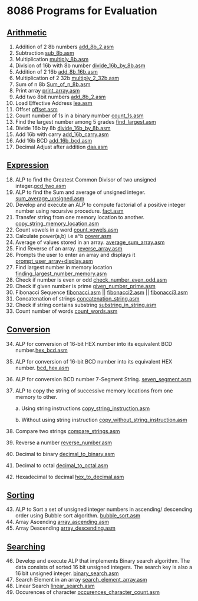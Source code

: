 # 8086 Programs for Evaluation

## [Arithmetic](https://github.com/jacobjohn2016/8086-Programs/tree/master/Arithmetic)
1. Addition of 2 8b numbers [add_8b_2.asm](Arithmetic/add_8b_2.asm)
2. Subtraction [sub_8b.asm](Arithmetic/sub_8b.asm)
3. Multiplication [multiply_8b.asm](/Arithmetic/multiply_8b.asm)
4. Division of 16b with 8b number [divide_16b_by_8b.asm](/Arithmetic/divide_16b_by_8b.asm)
5. Addition of 2 16b [add_8b_16b.asm](Arithmetic/add_8b_16b.asm)
6. Multiplication of 2 32b [multiply_2_32b.asm](/Arithmetic/multiply_2_32b.asm)
7. Sum of n 8b [Sum_of_n_8b.asm](/Arithmetic/Sum_of_n_8b.asm)
8. Print array [print_array.asm](Arithmetic/print_array.asm)
9. Add two 8bit numbers [add_8b_2.asm](/Arithmetic/add_8b_2.asm)
10. Load Effective Address [lea.asm](/Arithmetic/lea.asm)
11. Offset [offset.asm](/Arithmetic/offset.asm)
12. Count number of 1s in a binary number [count_1s.asm](/Arithmetic/count_1s.asm)
13. Find the largest number among 5 grades [find_largest.asm](/Arithmetic/find_largest.asm)
14. Divide 16b by 8b [divide_16b_by_8b.asm](/Arithmetic/divide_16b_by_8b.asm)
15. Add 16b with carry [add_16b_carry.asm](/Arithmetic/add_16b_carry.asm)
16. Add 16b BCD [add_16b_bcd.asm](/Arithmetic/add_16b_bcd.asm)
17. Decimal Adjust after addition [daa.asm](/Arithmetic/daa.asm)

## [Expression](https://github.com/jacobjohn2016/8086-Programs/tree/master/Expression)
18. ALP to find the Greatest Common Divisor of two unsigned integer.[gcd_two.asm](/Expression/gcd_two.asm)
19. ALP to find the Sum and average of unsigned integer. [sum_average_unsigned.asm](/Expression/sum_average_unsigned.asm)
20. Develop and execute an ALP to compute factorial of a positive integer number using recursive procedure. [fact.asm](/Expression/fact.asm)
21. Transfer string from one memory location to another. [copy_string_memory_location.asm](/Expression/copy_string_memory_location.asm)
22. Count vowels in a word [count_vowels.asm](/Expression/count_vowels.asm)
23. Calculate power(a,b) i.e a^b [power.asm](/Expression/power.asm)
24. Average of values stored in an array. [average_sum_array.asm](/Expression/average_sum_array.asm)
25. Find Reverse of an array. [reverse_array.asm](/Expression/reverse_array.asm)
26. Prompts the user to enter an array and displays it [prompt_user_array+display.asm](/Expression/prompt_user_array%2Bdisplay.asm)
27. Find largest number in memory location [finding_largest_number_memory.asm](/Expression/finding_largest_number_memory.asm)
28. Check if number is even or odd [check_number_even_odd.asm](/Expression/check_number_even_odd.asm)
29. Check if given number is prime [given_number_prime.asm](/Expression/given_number_prime.asm)
30. Fibonacci Sequence [fibonacci.asm](/Expression/fibonacci.asm) || [fibonacci2.asm](/Expression/fibonacci2.asm) || [fibonacci3.asm](/Expression/fibonacci3.asm)
31. Concatenation of strings [concatenation_string.asm](/Expression/concatenation_string.asm)
32. Check if string contains substring [substring_in_string.asm](/Expression/substring_in_string.asm)
33. Count number of words [count_words.asm](/Expression/count_words.asm)

## [Conversion](https://github.com/jacobjohn2016/8086-Programs/tree/master/Conversion)
34. ALP for conversion of 16-bit HEX number into its equivalent BCD number.[hex_bcd.asm](/Conversion/hex_bcd.asm)
35. ALP for conversion of 16-bit BCD number into its equivalent HEX number. [bcd_hex.asm](/Conversion/bcd_hex.asm)
36. ALP for conversion BCD number 7-Segment String. [seven_segment.asm](/Conversion/seven_segment.asm)
37. ALP to copy the string of successive memory locations from one memory to other.

    a. Using string instructions [copy_string_instruction.asm](/Conversion/copy_string_instruction.asm)
    
    b. Without using string instruction [copy_without_string_instruction.asm](/Conversion/copy_without_string_instruction.asm)
38. Compare two strings [compare_strings.asm](/Conversion/compare_strings.asm)
39. Reverse a number [reverse_number.asm](/Conversion/reverse_number.asm)
40. Decimal to binary [decimal_to_binary.asm](/Conversion/decimal_to_binary.asm)
41. Decimal to octal [decimal_to_octal.asm](/Conversion/decimal_to_octal.asm)
42. Hexadecimal to decimal [hex_to_decimal.asm](/Conversion/hex_to_decimal.asm)

## [Sorting](https://github.com/jacobjohn2016/8086-Programs/tree/master/Sorting)
43. ALP to Sort a set of unsigned integer numbers in ascending/ descending order using Bubble sort algorithm. [bubble_sort.asm](/Sorting/bubble_sort.asm)
44. Array Ascending [array_ascending.asm](/Sorting/array_ascending.asm)
45. Array Descending [array_descending.asm](/Sorting/array_descending.asm)

## [Searching](https://github.com/jacobjohn2016/8086-Programs/tree/master/Searching)
46. Develop and execute ALP that implements Binary search algorithm. The data consists of sorted 16 bit unsigned integers. The search key is also a 16 bit unsigned integer. [binary_search.asm](/Searching/binary_search.asm)
47. Search Element in an array [search_element_array.asm](/Searching/search_element_array.asm)
48. Linear Search [linear_search.asm](/Searching/linear_search.asm)
49. Occurences of character [occurences_character_count.asm](/Searching/occurences_character_count.asm)

